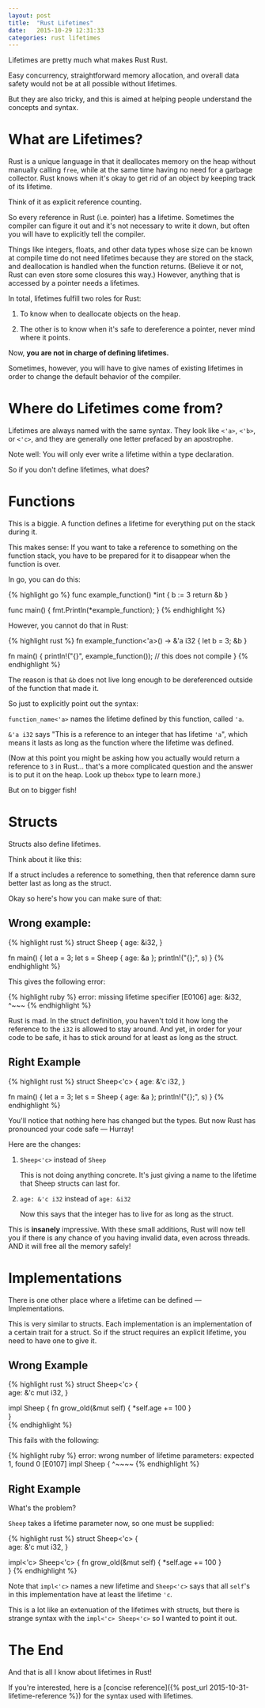 ```yaml
---
layout: post
title:  "Rust Lifetimes"
date:   2015-10-29 12:31:33
categories: rust lifetimes
---
```


Lifetimes are pretty much what makes Rust Rust. 

Easy concurrency, straightforward memory allocation, and overall data safety would not be at all possible without lifetimes.

But they are also tricky, and this is aimed at helping people understand the concepts and syntax.

# What are Lifetimes?

Rust is a unique language in that it deallocates memory on the heap without manually calling `free`, 
while at the same time having no need for a garbage collector.
Rust knows when it's okay to get rid of an object by keeping track of its lifetime. 

Think of it as explicit reference counting.

So every reference in Rust (i.e. pointer) has a lifetime. Sometimes the compiler can figure it out and it's not 
necessary to write it down, but often you will have to explicitly tell the compiler.

Things like integers, floats, and other data types whose size can be known at compile time 
do not need lifetimes because they are stored on the stack,
and deallocation is handled when the function returns. 
(Believe it or not, Rust can even store some closures this way.)
However, anything that is accessed by a pointer needs a lifetimes.

In total, lifetimes fulfill two roles for Rust:

1. To know when to deallocate objects on the heap.

2. The other is to know when it's safe to dereference a pointer, never mind where it points.

Now, **you are not in charge of defining lifetimes.** 

Sometimes, however, you will have to give names of existing lifetimes in order to change the default behavior of the compiler.

# Where do Lifetimes come from?

Lifetimes are always named with the same syntax. 
They look like `<'a>`, `<'b>`, or `<'c>`, 
and they are generally one letter prefaced 
by an apostrophe.

Note well: You will only ever write a lifetime within a type declaration. 

So if you don't define lifetimes, what does?

# Functions

This is a biggie. A function defines a lifetime for everything put on the stack during it.

This makes sense: If you want to take a reference to something on the function stack, you have to be prepared for it to disappear when the function is over.

In go, you can do this:

{% highlight go %}
func example_function() *int {
  b := 3
  return &b
}

func main() {
  fmt.Println(*example_function);
}
{% endhighlight %}

However, you cannot do that in Rust:

{% highlight rust %}
fn example_function<'a>() -> &'a i32 {
  let b = 3;
  &b
}

fn main() {
  println!("{}", example_function()); // this does not compile
}
{% endhighlight %}

The reason is that `&b` does not live long enough to be dereferenced outside of the function that made it.

So just to explicitly point out the syntax:

`function_name<'a>` names the lifetime defined by this function, called `'a`.

`&'a i32` says "This is a reference to an integer that has lifetime `'a`", 
which means it lasts as long as the function where the lifetime was defined.

(Now at this point you might be asking how you actually would return a reference to `3` in Rust... 
that's a more complicated question and the answer is to put it on the heap. Look up the`box` type to learn more.)

But on to bigger fish!

# Structs

Structs also define lifetimes.

Think about it like this:

If a struct includes a reference to something, then that reference damn sure better last as long as the struct.

Okay so here's how you can make sure of that:

## Wrong example:

{% highlight rust %}
struct Sheep {
  age: &i32,
}

fn main() {
    let a = 3;
    let s = Sheep { age: &a };
    println!("{};", s)
}
{% endhighlight %}

This gives the following error:

{% highlight ruby %}
error: missing lifetime specifier [E0106]
        age: &i32,
             ^~~~ 
{% endhighlight %}

Rust is mad. 
In the struct definition, you haven't told it how long the reference to the `i32` is allowed to stay around.
And yet, in order for your code to be safe, it has to stick around for at least as long as the struct.

## Right Example

{% highlight rust %}
struct Sheep<'c> {
  age: &'c i32,
}

fn main() {
    let a = 3;
    let s = Sheep { age: &a };
    println!("{};", s)
}
{% endhighlight %}

You'll notice that nothing here has changed but the types. But now Rust has pronounced your code safe &mdash; Hurray! 

Here are the changes:

1. `Sheep<'c>` instead of `Sheep`

    This is not doing anything concrete. It's just giving a name to the lifetime that Sheep structs can last for.

2. `age: &'c i32` instead of `age: &i32`

    Now this says that the integer has to live for as long as the struct.

This is **insanely** impressive. 
With these small additions, Rust will now tell you if there is any chance of you having invalid data,
even across threads.
AND it will free all the memory safely!

# Implementations

There is one other place where a lifetime can be defined &mdash; Implementations.

This is very similar to structs. Each implementation is an implementation of a certain
trait for a struct. So if the struct requires an explicit lifetime, you need to have one to give it.

## Wrong Example
{% highlight rust %}
struct Sheep<'c> {                                                             
  age: &'c mut i32,
}                                                                              
                                                                               
impl Sheep {
    fn grow_old(&mut self)  {
        *self.age += 100
    }                    
}                   
{% endhighlight %}

This fails with the following:

{% highlight ruby %}
error: wrong number of lifetime parameters: expected 1, found 0 [E0107]
        impl Sheep {
             ^~~~~
{% endhighlight %}

## Right Example

What's the problem?

`Sheep` takes a lifetime parameter now, so one must be supplied:


{% highlight rust %}
struct Sheep<'c> {                                                             
  age: &'c mut i32,
}                                                                              
                                                                               
impl<'c> Sheep<'c> {
    fn grow_old(&mut self)  {
        *self.age += 100
    }                    
}
{% endhighlight %}

Note that `impl<'c>` names a new lifetime and `Sheep<'c>` says that all 
`self`'s in this implementation have at least the lifetime `'c`.

This is a lot like an extenuation of the lifetimes with structs, but there 
is strange syntax with the `impl<'c> Sheep<'c>` so I wanted to point it out.

# The End

And that is all I know about lifetimes in Rust!

If you're interested, here is a [concise reference]({% post_url 2015-10-31-lifetime-reference %}) for the syntax used with lifetimes.

